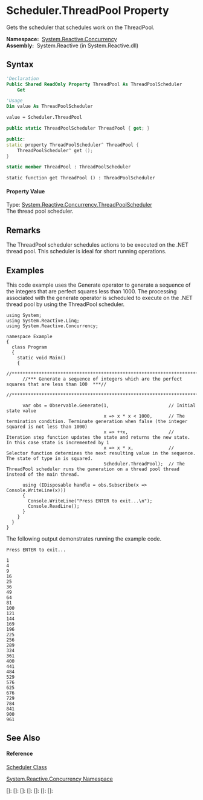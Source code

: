 # Scheduler.ThreadPool Property

Gets the scheduler that schedules work on the ThreadPool.

**Namespace:**  [System.Reactive.Concurrency](System.Reactive.Concurrency\System.Reactive.Concurrency.md)  
**Assembly:**  System.Reactive (in System.Reactive.dll)

## Syntax

```vb
'Declaration
Public Shared ReadOnly Property ThreadPool As ThreadPoolScheduler
    Get
```

```vb
'Usage
Dim value As ThreadPoolScheduler

value = Scheduler.ThreadPool
```

```csharp
public static ThreadPoolScheduler ThreadPool { get; }
```

```c++
public:
static property ThreadPoolScheduler^ ThreadPool {
    ThreadPoolScheduler^ get ();
}
```

```fsharp
static member ThreadPool : ThreadPoolScheduler
```

```jscript
static function get ThreadPool () : ThreadPoolScheduler
```

#### Property Value

Type: [System.Reactive.Concurrency.ThreadPoolScheduler](ThreadPoolScheduler\ThreadPoolScheduler.md)  
The thread pool scheduler.

## Remarks

The ThreadPool scheduler schedules actions to be executed on the .NET thread pool. This scheduler is ideal for short running operations.

## Examples

This code example uses the Generate operator to generate a sequence of the integers that are perfect squares less than 1000. The processing associated with the generate operator is scheduled to execute on the .NET thread pool by using the ThreadPool scheduler.

    using System;
    using System.Reactive.Linq;
    using System.Reactive.Concurrency;
    
    namespace Example
    {
      class Program
      {
        static void Main()
        {
          //*********************************************************************************************//
          //*** Generate a sequence of integers which are the perfect squares that are less than 100  ***//
          //*********************************************************************************************//
    
          var obs = Observable.Generate(1,                      // Initial state value
                                        x => x * x < 1000,      // The termination condition. Terminate generation when false (the integer squared is not less than 1000)
                                        x => ++x,               // Iteration step function updates the state and returns the new state. In this case state is incremented by 1 
                                        x => x * x,             // Selector function determines the next resulting value in the sequence. The state of type in is squared.
                                        Scheduler.ThreadPool);  // The ThreadPool scheduler runs the generation on a thread pool thread instead of the main thread.
    
          using (IDisposable handle = obs.Subscribe(x => Console.WriteLine(x)))
          {
            Console.WriteLine("Press ENTER to exit...\n");
            Console.ReadLine();
          }
        }
      }
    }

The following output demonstrates running the example code.

    Press ENTER to exit...
    
    1
    4
    9
    16
    25
    36
    49
    64
    81
    100
    121
    144
    169
    196
    225
    256
    289
    324
    361
    400
    441
    484
    529
    576
    625
    676
    729
    784
    841
    900
    961

## See Also

#### Reference

[Scheduler Class](Scheduler\Scheduler.md)

[System.Reactive.Concurrency Namespace](System.Reactive.Concurrency\System.Reactive.Concurrency.md)

[]: 
[]: 
[]: 
[]: 
[]: 
[]: 
[]: 